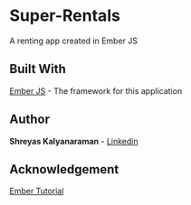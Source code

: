 # Super-Rentals
A renting app created in Ember JS

## Built With
[Ember JS](https://www.emberjs.com/) - The framework for this application

## Author
**Shreyas Kalyanaraman** - [Linkedin](https://www.linkedin.com/in/shreyaskalyanaraman)

## Acknowledgement
[Ember Tutorial](https://guides.emberjs.com/release/tutorial/ember-cli/)
